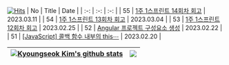 [![Hits](https://hits.seeyoufarm.com/api/count/incr/badge.svg?url=https%3A%2F%2Fgithub.com%2F0xe82de%2Fhit-counter&count_bg=%23000000&title_bg=%2300264D&icon=&icon_color=%23E7E7E7&title=hits&edge_flat=false)](https://hits.seeyoufarm.com)
| No | Title | Date |
| :-: | :-: | :-: |
| 55 | [1주 1스프린트 14회차 회고](https://0xe82de.tistory.com/55) | 2023.03.11 |
| 54 | [1주 1스프린트 13회차 회고](https://0xe82de.tistory.com/54) | 2023.03.04 |
| 53 | [1주 1스프린트 12회차 회고](https://0xe82de.tistory.com/53) | 2023.02.25 |
| 52 | [Angular 프로젝트 구성요소 생성](https://0xe82de.tistory.com/52) | 2023.02.22 |
| 51 | [[JavaScript] 콜백 함수 내부의 this⋯](https://0xe82de.tistory.com/51) | 2023.02.20 |

| <a href="https://github.com/0xe82de/github-readme-stats"><img align="center" src="https://github-readme-stats.vercel.app/api?username=0xe82de&show_icons=true&include_all_commits=true&theme=graywhite&hide_border=true" alt="Kyoungseok Kim's github stats" /></a> | <a href="https://github.com/0xe82de/github-readme-stats"><img align="center" src="https://github-readme-stats.vercel.app/api/top-langs/?username=0xe82de&layout=compact&theme=graywhite&hide_border=true" /></a> |
| - | - |
